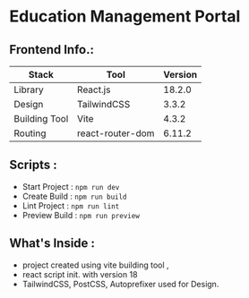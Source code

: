 # Education Management Portal

## Frontend Info.:

| Stack         | Tool             | Version |
| ------------- | ---------------- | ------- |
| Library       | React.js         | 18.2.0  |
| Design        | TailwindCSS      | 3.3.2   |
| Building Tool | Vite             | 4.3.2   |
| Routing       | react-router-dom | 6.11.2  |

## Scripts :

- Start Project : `npm run dev`
- Create Build : `npm run build`
- Lint Project : `npm run lint`
- Preview Build : `npm run preview`

## What's Inside :

- project created using vite building tool ,
- react script init. with version 18
- TailwindCSS, PostCSS, Autoprefixer used for Design.
